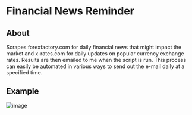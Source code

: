# Financial News Reminder
## About
Scrapes forexfactory.com for daily financial news that might impact the market and x-rates.com for daily updates on popular currency exchange rates. Results are then emailed to me when the script is run. This process can easily be automated in various ways to send out the e-mail daily at a specified time.
## Example
![image](https://github.com/user-attachments/assets/cec62463-27c7-4d7e-8ee6-cd7ed4c2cef6)


